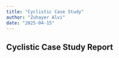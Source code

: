 ```yaml
---
title: "Cyclistic Case Study"
author: "Zuhayer Alvi"
date: "2025-04-15"
---
```


## Cyclistic Case Study Report